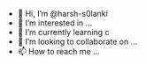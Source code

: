 - 👋 Hi, I’m @harsh-s0lanki
- 👀 I’m interested in ...
- 🌱 I’m currently learning c 
- 💞️ I’m looking to collaborate on ...
- 📫 How to reach me ...

<!---
harsh-s0lanki/harsh-s0lanki is a ✨ special ✨ repository because its `README.md` (this file) appears on your GitHub profile.
You can click the Preview link to take a look at your changes.
--->
